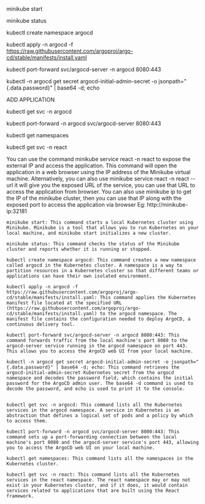 minikube start

minikube status

kubectl create namespace argocd

kubectl apply -n argocd -f https://raw.githubusercontent.com/argoproj/argo-cd/stable/manifests/install.yaml

kubectl port-forward svc/argocd-server -n argocd 8080:443

kubectl -n argocd get secret argocd-initial-admin-secret -o jsonpath="{.data.password}" | base64 -d; echo

ADD APPLICATION

kubectl get svc -n argocd

kubectl port-forward -n argocd svc/argocd-server 8080:443

kubectl get namespaces

kubectl get svc -n react


You can use the command minikube service react -n react to expose the external IP and access the application. This command will open the application in a web browser using the IP address of the Minikube virtual machine.
Alternatively, you can also use minikube service react -n react --url it will give you the exposed URL of the service, you can use that URL to access the application from browser.
You can also use minikube ip to get the IP of the minikube cluster, then you can use that IP along with the exposed port to access the application via browser
Eg: http://minikube-ip:32181


    minikube start: This command starts a local Kubernetes cluster using Minikube. Minikube is a tool that allows you to run Kubernetes on your local machine, and minikube start initializes a new cluster.

    minikube status: This command checks the status of the Minikube cluster and reports whether it is running or stopped.

    kubectl create namespace argocd: This command creates a new namespace called argocd in the Kubernetes cluster. A namespace is a way to partition resources in a Kubernetes cluster so that different teams or applications can have their own isolated environment.

    kubectl apply -n argocd -f https://raw.githubusercontent.com/argoproj/argo-cd/stable/manifests/install.yaml: This command applies the Kubernetes manifest file located at the specified URL (https://raw.githubusercontent.com/argoproj/argo-cd/stable/manifests/install.yaml) to the argocd namespace. The manifest file contains the configuration needed to deploy ArgoCD, a continuous delivery tool.

    kubectl port-forward svc/argocd-server -n argocd 8080:443: This command forwards traffic from the local machine's port 8080 to the argocd-server service running in the argocd namespace on port 443. This allows you to access the ArgoCD web UI from your local machine.

    kubectl -n argocd get secret argocd-initial-admin-secret -o jsonpath="{.data.password}" | base64 -d; echo: This command retrieves the argocd-initial-admin-secret Kubernetes secret from the argocd namespace and decodes the password field, which contains the initial password for the ArgoCD admin user. The base64 -d command is used to decode the password, and echo is used to print it to the console.


    kubectl get svc -n argocd: This command lists all the Kubernetes services in the argocd namespace. A service in Kubernetes is an abstraction that defines a logical set of pods and a policy by which to access them.

    kubectl port-forward -n argocd svc/argocd-server 8080:443: This command sets up a port-forwarding connection between the local machine's port 8080 and the argocd-server service's port 443, allowing you to access the ArgoCD web UI on your local machine.

    kubectl get namespaces: This command lists all the namespaces in the Kubernetes cluster.

    kubectl get svc -n react: This command lists all the Kubernetes services in the react namespace. The react namespace may or may not exist in your Kubernetes cluster, and if it does, it would contain services related to applications that are built using the React framework.
